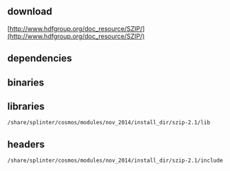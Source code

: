 ## download

[http://www.hdfgroup.org/doc_resource/SZIP/](http://www.hdfgroup.org/doc_resource/SZIP/)

## dependencies

## binaries


## libraries

	/share/splinter/cosmos/modules/nov_2014/install_dir/szip-2.1/lib

## headers

	/share/splinter/cosmos/modules/nov_2014/install_dir/szip-2.1/include
